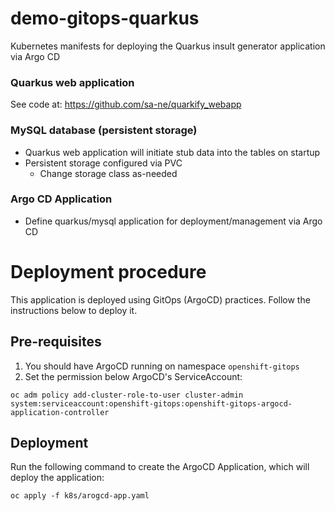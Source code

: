 # demo-gitops-quarkus
Kubernetes manifests for deploying the Quarkus insult generator application via Argo CD

### Quarkus web application
See code at: https://github.com/sa-ne/quarkify_webapp

### MySQL database (persistent storage)
* Quarkus web application will initiate stub data into the tables on startup
* Persistent storage configured via PVC
    * Change storage class as-needed

### Argo CD Application
* Define quarkus/mysql application for deployment/management via Argo CD

# Deployment procedure

This application is deployed using GitOps (ArgoCD) practices. Follow the instructions below to deploy it.

## Pre-requisites

1. You should have ArgoCD running on namespace `openshift-gitops`
2. Set the permission below ArgoCD's ServiceAccount:
```
oc adm policy add-cluster-role-to-user cluster-admin system:serviceaccount:openshift-gitops:openshift-gitops-argocd-application-controller
```

## Deployment

Run the following command to create the ArgoCD Application, which will deploy the application:

```
oc apply -f k8s/arogcd-app.yaml
```
